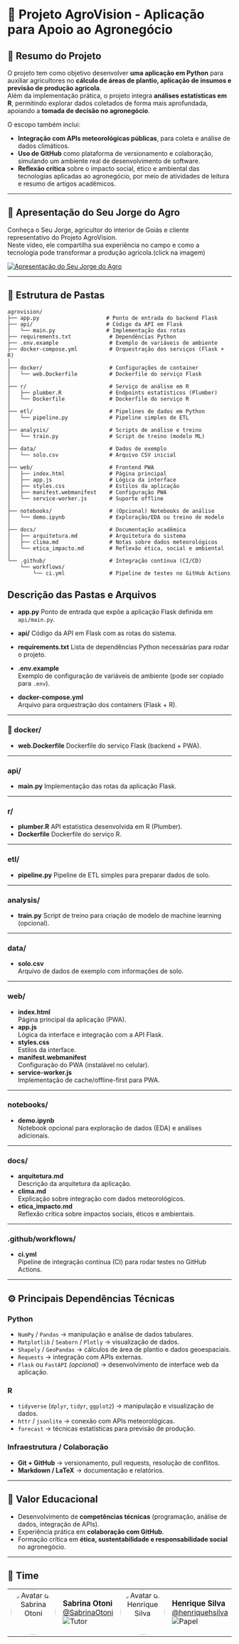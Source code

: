 # 🌾 Projeto AgroVision - Aplicação para Apoio ao Agronegócio

## 📌 Resumo do Projeto
O projeto tem como objetivo desenvolver **uma aplicação em Python** para auxiliar agricultores no **cálculo de áreas de plantio, aplicação de insumos e previsão de produção agrícola**.  
Além da implementação prática, o projeto integra **análises estatísticas em R**, permitindo explorar dados coletados de forma mais aprofundada, apoiando a **tomada de decisão no agronegócio**.  

O escopo também inclui:
- **Integração com APIs meteorológicas públicas**, para coleta e análise de dados climáticos.  
- **Uso de GitHub** como plataforma de versionamento e colaboração, simulando um ambiente real de desenvolvimento de software.  
- **Reflexão crítica** sobre o impacto social, ético e ambiental das tecnologias aplicadas ao agronegócio, por meio de atividades de leitura e resumo de artigos acadêmicos.  

---

## 🎥 Apresentação do Seu Jorge do Agro

Conheça o Seu Jorge, agricultor do interior de Goiás e cliente representativo do Projeto AgroVision.  
Neste vídeo, ele compartilha sua experiência no campo e como a tecnologia pode transformar a produção agrícola.(click na imagem)

[![Apresentação do Seu Jorge do Agro](https://img.youtube.com/vi/cSJFwvnrj1w/hqdefault.jpg)](https://www.youtube.com/watch?v=cSJFwvnrj1w)

---

## 📂 Estrutura de Pastas

```text
agrovision/
├── app.py                     # Ponto de entrada do backend Flask
├── api/                       # Código da API em Flask
│   └── main.py                # Implementação das rotas
├── requirements.txt            # Dependências Python
├── .env.example                # Exemplo de variáveis de ambiente
├── docker-compose.yml          # Orquestração dos serviços (Flask + R)
│
├── docker/                     # Configurações de container
│   └── web.Dockerfile          # Dockerfile do serviço Flask
│
├── r/                          # Serviço de análise em R
│   ├── plumber.R               # Endpoints estatísticos (Plumber)
│   └── Dockerfile              # Dockerfile do serviço R
│
├── etl/                        # Pipelines de dados em Python
│   └── pipeline.py             # Pipeline simples de ETL
│
├── analysis/                   # Scripts de análise e treino
│   └── train.py                # Script de treino (modelo ML)
│
├── data/                       # Dados de exemplo
│   └── solo.csv                # Arquivo CSV inicial
│
├── web/                        # Frontend PWA
│   ├── index.html              # Página principal
│   ├── app.js                  # Lógica da interface
│   ├── styles.css              # Estilos da aplicação
│   ├── manifest.webmanifest    # Configuração PWA
│   └── service-worker.js       # Suporte offline
│
├── notebooks/                  # (Opcional) Notebooks de análise
│   └── demo.ipynb              # Exploração/EDA ou treino de modelo
│
├── docs/                       # Documentação acadêmica
│   ├── arquitetura.md          # Arquitetura do sistema
│   ├── clima.md                # Notas sobre dados meteorológicos
│   └── etica_impacto.md        # Reflexão ética, social e ambiental
│
└── .github/                    # Integração contínua (CI/CD)
    └── workflows/
        └── ci.yml              # Pipeline de testes no GitHub Actions

```

## Descrição das Pastas e Arquivos

- **app.py**
  Ponto de entrada que expõe a aplicação Flask definida em `api/main.py`.

- **api/**
  Código da API em Flask com as rotas do sistema.

- **requirements.txt**
  Lista de dependências Python necessárias para rodar o projeto.

- **.env.example**  
  Exemplo de configuração de variáveis de ambiente (pode ser copiado para `.env`).

- **docker-compose.yml**  
  Arquivo para orquestração dos containers (Flask + R).

---

### 📂 docker/
- **web.Dockerfile**
  Dockerfile do serviço Flask (backend + PWA).

---

### api/
- **main.py**
  Implementação das rotas da aplicação Flask.

---

### r/
- **plumber.R**
  API estatística desenvolvida em R (Plumber).
- **Dockerfile**
  Dockerfile do serviço R.

---
### etl/
- **pipeline.py**
  Pipeline de ETL simples para preparar dados de solo.

---

### analysis/
- **train.py**
  Script de treino para criação de modelo de machine learning (opcional).

---

### data/
- **solo.csv**  
  Arquivo de dados de exemplo com informações de solo.

---

### web/
- **index.html**  
  Página principal da aplicação (PWA).  
- **app.js**  
  Lógica da interface e integração com a API Flask.  
- **styles.css**  
  Estilos da interface.  
- **manifest.webmanifest**  
  Configuração do PWA (instalável no celular).  
- **service-worker.js**  
  Implementação de cache/offline-first para PWA.

---

### notebooks/
- **demo.ipynb**  
  Notebook opcional para exploração de dados (EDA) e análises adicionais.

---

### docs/
- **arquitetura.md**  
  Descrição da arquitetura da aplicação.  
- **clima.md**  
  Explicação sobre integração com dados meteorológicos.  
- **etica_impacto.md**  
  Reflexão crítica sobre impactos sociais, éticos e ambientais.

---

### .github/workflows/
- **ci.yml**  
  Pipeline de integração contínua (CI) para rodar testes no GitHub Actions.

---

## ⚙️ Principais Dependências Técnicas

### **Python**
- `NumPy` / `Pandas` → manipulação e análise de dados tabulares.  
- `Matplotlib` / `Seaborn` / `Plotly` → visualização de dados.  
- `Shapely` / `GeoPandas` → cálculos de área de plantio e dados geoespaciais.  
- `Requests` → integração com APIs externas.  
- `Flask` ou `FastAPI` *(opcional)* → desenvolvimento de interface web da aplicação.  

### **R**
- `tidyverse` (`dplyr`, `tidyr`, `ggplot2`) → manipulação e visualização de dados.  
- `httr` / `jsonlite` → conexão com APIs meteorológicas.  
- `forecast` → técnicas estatísticas para previsão de produção.  

### **Infraestrutura / Colaboração**
- **Git + GitHub** → versionamento, pull requests, resolução de conflitos.  
- **Markdown / LaTeX** → documentação e relatórios.  

---

## 🌱 Valor Educacional
- Desenvolvimento de **competências técnicas** (programação, análise de dados, integração de APIs).  
- Experiência prática em **colaboração com GitHub**.  
- Formação crítica em **ética, sustentabilidade e responsabilidade social** no agronegócio.

---

## 👥 Time

<table>
  <tr>
    <td width="110" align="center" valign="top">
      <a href="https://github.com/SabrinaOtoni">
        <img src="https://github.com/SabrinaOtoni.png" width="100" height="100" alt="Avatar de Sabrina Otoni" style="border-radius:50%; object-fit:cover;" />
      </a>
    </td>
    <td valign="middle">
      <strong style="font-size:1.05rem;">Sabrina Otoni</strong><br/>
      <a href="https://github.com/SabrinaOtoni">@SabrinaOtoni</a><br/>
      <img alt="Tutor" src="https://img.shields.io/badge/role-Tutor-4C1?style=flat-square" />
    </td>
    <td width="110" align="center" valign="top">
      <a href="https://github.com/henriquehsilva">
        <img src="https://github.com/henriquehsilva.png" width="100" height="100" alt="Avatar de Henrique Silva" style="border-radius:50%; object-fit:cover;" />
      </a>
    </td>
    <td valign="middle">
      <strong style="font-size:1.05rem;">Henrique Silva</strong><br/>
      <a href="https://github.com/henriquehsilva">@henriquehsilva</a><br/>
      <img alt="Papel" src="https://img.shields.io/badge/papel-Desenvolvedor-36a2eb?style=flat-square" />
    </td>
  </tr>
</table>


